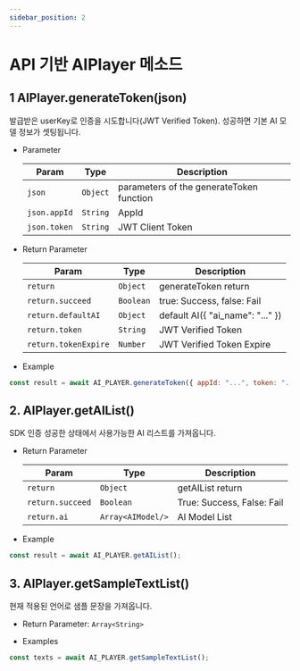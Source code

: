 ```yaml
---
sidebar_position: 2
---
```


# API 기반 AIPlayer 메소드

## 1 AIPlayer.generateToken(json)

발급받은 userKey로 인증을 시도합니다(JWT Verified Token). 성공하면 기본 AI 모델 정보가 셋팅됩니다.

- Parameter

  | Param        | Type     | Description                              |
  | ------------ | -------- | ---------------------------------------- |
  | `json`       | `Object` | parameters of the generateToken function |
  | `json.appId` | `String` | AppId                                    |
  | `json.token` | `String` | JWT Client Token                         |

- Return Parameter

  | Param                | Type      | Description                      |
  | -------------------- | --------- | -------------------------------- |
  | `return`             | `Object`  | generateToken return             |
  | `return.succeed`     | `Boolean` | true: Success, false: Fail       |
  | `return.defaultAI`   | `Object`  | default AI({ "ai_name": "..." }) |
  | `return.token`       | `String`  | JWT Verified Token               |
  | `return.tokenExpire` | `Number`  | JWT Verified Token Expire        |

- Example

```javascript
const result = await AI_PLAYER.generateToken({ appId: "...", token: "..." });
```

## 2. AIPlayer.getAIList()

SDK 인증 성공한 상태에서 사용가능한 AI 리스트를 가져옵니다.

- Return Parameter

  | Param            | Type              | Description                |
  | ---------------- | ----------------- | -------------------------- |
  | `return`         | `Object`          | getAIList return           |
  | `return.succeed` | `Boolean`         | True: Success, False: Fail |
  | `return.ai`      | `Array<AIModel/>` | AI Model List              |

- Example

```javascript
const result = await AI_PLAYER.getAIList();
```

## 3. AIPlayer.getSampleTextList()

현재 적용된 언어로 샘플 문장을 가져옵니다.

- Return Parameter: `Array<String>`

- Examples

```javascript
const texts = await AI_PLAYER.getSampleTextList();
```
